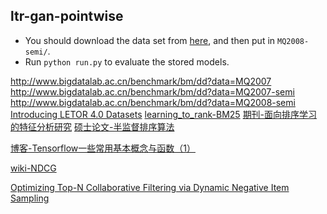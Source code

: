 ## ltr-gan-pointwise
+ You should download the data set from [here](https://drive.google.com/drive/folders/0B-dulzPp3MmCM01kYlhhNGQ0djA?usp=sharing), and then put in `MQ2008-semi/`.
+ Run `python run.py` to evaluate the stored models.

http://www.bigdatalab.ac.cn/benchmark/bm/dd?data=MQ2007
http://www.bigdatalab.ac.cn/benchmark/bm/dd?data=MQ2007-semi
http://www.bigdatalab.ac.cn/benchmark/bm/dd?data=MQ2008-semi
[Introducing LETOR 4.0 Datasets](https://arxiv.org/pdf/1306.2597.pdf)
[learning_to_rank-BM25](https://people.cs.umass.edu/~jpjiang/cs646/16_learning_to_rank.pdf)
[期刊-面向排序学习的特征分析研究](http://www.docin.com/p-223510084.html)
[硕士论文-半监督排序算法](http://www.docin.com/p-1357970752.html?docfrom=rrela)

[博客-Tensorflow一些常用基本概念与函数（1）](http://blog.csdn.net/lenbow/article/details/52152766)

[wiki-NDCG](https://en.wikipedia.org/wiki/Discounted_cumulative_gain#Normalized_DCG)

[Optimizing Top-N Collaborative Filtering via Dynamic Negative Item Sampling](http://wnzhang.net/papers/lambdarankcf-sigir.pdf)